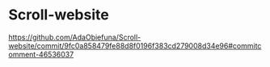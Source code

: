 # Scroll-website
https://github.com/AdaObiefuna/Scroll-website/commit/9fc0a858479fe88d8f0196f383cd279008d34e96#commitcomment-46536037
